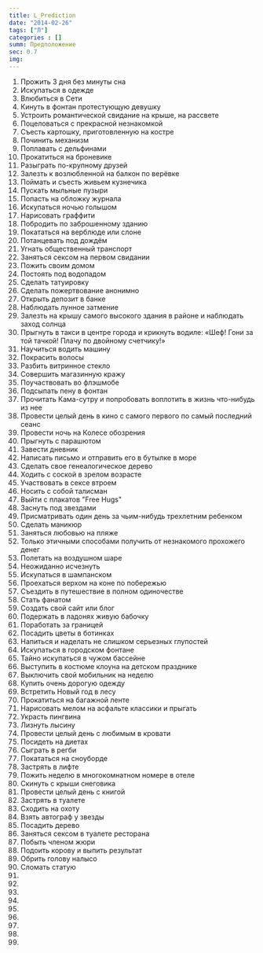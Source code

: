 ```yaml
---
title: L_Prediction
date: "2014-02-26"
tags: ["Л"]
categories : []
summ: Предположение
sec: 0.7
img: 
---
```


1.	Прожить 3 дня без минуты сна
2.	Искупаться в одежде
3.	Влюбиться в Сети
4.	Кинуть в фонтан протестующую девушку
5.	Устроить романтической свидание на крыше, на рассвете
6.	Поцеловаться с прекрасной незнакомкой
7.	Съесть картошку, приготовленную на костре
8.	Починить механизм
9.	Поплавать с дельфинами
10.	Прокатиться на броневике
11.	Разыграть по-крупному друзей
12.	Залезть к возлюбленной на балкон по верёвке 
13.	Поймать и съесть живьем кузнечика
14.	Пускать мыльные пузыри
15.	Попасть на обложку журнала
16.	Искупаться ночью голышом
17.	Нарисовать граффити
18.	Побродить по заброшенному зданию
19.	Покататься на верблюде или слоне
20.	Потанцевать под дождём
21.	Угнать общественный транспорт
22.	Заняться сексом на первом свидании
23.	Пожить своим домом
24.	Постоять под водопадом
25.	Сделать татуировку
26.	Сделать пожертвование анонимно
27.	Открыть депозит в банке
28.	Наблюдать лунное затмение
29.	Залезть на крышу самого высокого здания в районе и наблюдать заход солнца
30.	Прыгнуть в такси в центре города и крикнуть водиле: «Шеф! Гони за той тачкой! Плачу по двойному счетчику!»
31.	Научиться водить машину
32.	Покрасить волосы
33.	Разбить витринное стекло
34.	Совершить магазинную кражу
35.	Поучаствовать во флэшмобе
36.	Подсыпать пену в фонтан
37.	Прочитать Кама-сутру и попробовать воплотить в жизнь что-нибудь из нее
38.	Провести целый день в кино с самого первого по самый последний сеанс
39.	Провести ночь на Колесе обозрения
40.	Прыгнуть с парашютом
41.	Завести дневник
42.	Написать письмо и отправить его в бутылке в море
43.	Сделать свое генеалогическое дерево
44.	Ходить с соской в зрелом возрасте
45.	Участвовать в сексе втроем
46.	Носить с собой талисман
47.	Выйти с плакатов "Free Hugs"
48.	Заснуть под звездами
49.	Присматривать один день за чьим-нибудь трехлетним ребенком
50.	Сделать маникюр
51.	Заняться любовью на пляже
52.	Только этичными способами получить от незнакомого прохожего денег
53.	Полетать на воздушном шаре
54.	Неожиданно исчезнуть
55.	Искупаться в шампанском
56.	Проехаться верхом на коне по побережью
57.	Съездить в путешествие в полном одиночестве
58.	Стать фанатом
59.	Создать свой сайт или блог
60.	Подержать в ладонях живую бабочку
61.	Поработать за границей
62.	Посадить цветы в ботинках
63.	Напиться и наделать не слишком серьезных глупостей
64.	Искупаться в городском фонтане
65.	Тайно искупаться в чужом бассейне
66.	Выступить в костюме клоуна на детском празднике
67.	Выключить свой мобильник на неделю
68.	Купить очень дорогую одежду
69.	Встретить Новый год в лесу
70.	Прокатиться на багажной ленте
71.	Нарисовать мелом на асфальте классики и прыгать
72.	Украсть пингвина
73.	Лизнуть лысину
74.	Провести целый день с любимым в кровати
75.	Посидеть на диетах
76.	Сыграть в регби
77.	Покататься на сноуборде
78.	Застрять в лифте
79.	Пожить неделю в многокомнатном номере в отеле
80.	Скинуть с крыши снеговика
81.	Провести целый день с книгой
82.	Застрять в туалете
83.	Сходить на охоту
84.	Взять автограф у звезды
85.	Посадить дерево
86.	Заняться сексом в туалете ресторана
87.	Побыть членом жюри
88.	Подоить корову и выпить результат
89.	Обрить голову налысо
90. Сломать статую
91. 
92. 
93. 
94. 
95.	
96. 
97. 
98. 
99. 